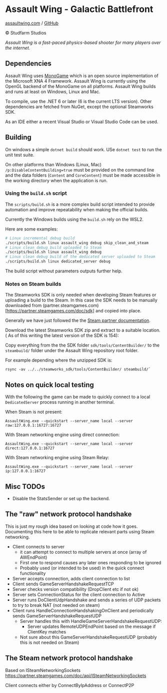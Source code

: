 # Assault Wing - Galactic Battlefront

[assaultwing.com](assaultwing.com) / [GitHub](github.com/vvnurmi/assaultwing)

© Studfarm Studios

_Assault Wing is a fast-paced physics-based shooter for many players over the
internet._

## Dependencies

Assault Wing uses [MonoGame](https://www.monogame.net/) which is an open source
implementation of the Microsoft XNA 4 Framework. Assault Wing is currently using
the OpenGL backend of the MonoGame on all platforms. Assault Wing builds and
runs at least on Windows, Linux and Mac.

To compile, use the .NET 6 or later (6 is the current LTS version). Other
dependencies are fetched from NuGet, except the optional Steamworks SDK.

As an IDE either a recent Visual Studio or Visual Studio Code can be used.

## Building

On windows a simple `dotnet build` should work. USe `dotnet test` to run the
unit test suite.

On other platforms than Windows (Linux, Mac) `/p:DisableContentBuilding=true`
must be provided on the command line and the data folders (`Content` and
`CoreContent`) must be made accessible in the working directory when the
application is run.

### Using the `build.sh` script

The `scripts/build.sh` is a more complex build script intended to provide
automation and improve repeatability when making the official builds.

Currently the Windows builds using the `build.sh` rely on the WSL2.

Here are some examples:
```bash
# Linux incremental debug build
./scripts/build.sh linux assault_wing debug skip_clean_and_steam
# Linux clean debug build uploaded to Steam
./scripts/build.sh linux assault_wing debug
# Linux clean debug build of the dedicated server uploaded to Steam
./scripts/build.sh linux dedicated_server debug
```

The build script without parameters outputs further help.                                                                        
### Notes on Steam builds

The Steamworks SDK is only needed when developing Steam features or uploading a
build to the Steam. In this case the SDK needs to be manually downloaded from
(partner.steamgames.com)[https://partner.steamgames.com/doc/sdk] and copied into
place.

Generally we have just followed the the [Steam partner
documentation](https://partner.steamgames.com/doc/sdk/uploading).

Download the latest Steamworks SDK zip and extract to a suitable location. ( As of this writing the latest version of the SDK is 154):

Copy everything from the the SDK folder `sdk/tools/ContentBuilder/` to the
`steambuild/` folder under the Assault Wing repository root folder.

For example depending where the unzipped SDK is:

    rsync -av ../../steamworks_sdk/tools/ContentBuilder/ steambuild/` 

## Notes on quick local testing

With the following the game can be made to quickly connect to a local
`DedicatedServer` process running in another terminal.

When Steam is not present:

    AssaultWing.exe --quickstart --server_name local --server raw:127.0.0.1:16727:16727

With Steam networking engine using direct connection:

    AssaultWing.exe --quickstart --server_name local --server direct:127.0.0.1:16727

With Steam networking engine using Steam Relay:

    AssaultWing.exe --quickstart --server_name local --server ip:127.0.0.1:16727


## Misc TODOs

- Disable the StatsSender or set up the backend.

## The "raw" network protocol handshake

This is just my rough idea based on looking at code how it goes.
Documenting this here to be able to replicate relevant parts using Steam networking.

- Client connects to server
  - it can attempt to connect to multiple servers at once (array of AWEndPoint)
  - First one to respond causes any later ones responding to be ignored
  - Probably used (or intended to be used) in the quick connect functionality
- Server accepts connection, adds client connection to list
- Client sends GameServerHandshakeRequestTCP
- Server checks version compatibility (DropClient etc if not ok)
- Server sets ConnectionStatus for the client connection to Active
- Server runs DoClientUdpHandshake and sends a series of UDP packets to try to break NAT (not needed on steam)
- Client runs HandleConnectionHandshakingOnClient and periodically sends GameServerHandshakeRequestUDP
  - Server handles this with HandleGameServerHandshakeRequestUDP:
    - Server updates RemoteUDPEndPoint based on the message if ClientKey matches
  - Not sure about this GameServerHandshakeRequestUDP (probably this is not needed on Steam)
  
## The Steam network protocol handshake

Based on ISteamNetworkingSockets
https://partner.steamgames.com/doc/api/ISteamNetworkingSockets

Client connects either by ConnectByIpAddress or ConnectP2P
